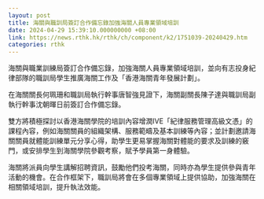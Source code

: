 ```yaml
---
layout: post
title: 海關與職訓局簽訂合作備忘錄加強海關人員專業領域培訓
date: 2024-04-29 15:39:10.000000000 +08:00
link: https://news.rthk.hk/rthk/ch/component/k2/1751039-20240429.htm
categories: rthk
---
```


海關與職業訓練局簽訂合作備忘錄，加強海關人員專業領域培訓，並向有志投身紀律部隊的職訓局學生推廣海關工作及「香港海關青年發展計劃」。

在海關關長何珮珊和職訓局執行幹事唐智強見證下，海關副關長陳子達與職訓局副執行幹事沈朝暉日前簽訂合作備忘錄。

雙方將積極探討以香港海關學院的培訓內容增潤IVE「紀律服務管理高級文憑」的課程內容，例如海關關員的組織架構、服務範疇及基本訓練等內容；並計劃邀請海關關員就體能訓練單元分享心得，助學生更易掌握海關對體能的要求及訓練的竅門，或安排學生到海關學院參觀考察，賦予學員第一身體驗。

海關將派員向學生講解招聘資訊，鼓勵他們投考海關，同時亦為學生提供參與青年活動的機會。在合作框架下，職訓局將會在多個專業領域上提供協助，加強海關在相關領域培訓，提升執法效能。
